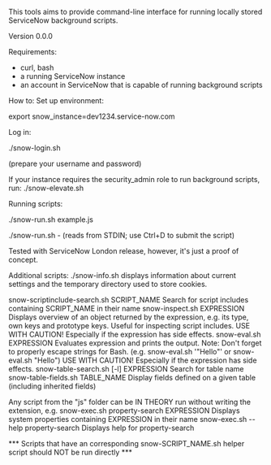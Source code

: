 This tools aims to provide command-line interface for running locally stored ServiceNow background scripts.

Version 0.0.0

Requirements:
 - curl, bash
 - a running ServiceNow instance
 - an account in ServiceNow that is capable of running background scripts

 How to:
 Set up environment:
 
 export snow_instance=dev1234.service-now.com

 Log in:

 ./snow-login.sh

 (prepare your username and password)

If your instance requires the security_admin role to run background scripts, run:
 ./snow-elevate.sh

Running scripts:

 ./snow-run.sh example.js

 ./snow-run.sh -
 (reads from STDIN; use Ctrl+D to submit the script)

 Tested with ServiceNow London release, however, it's just a proof of concept.

Additional scripts:
 ./snow-info.sh displays information about current settings and the temporary directory used to store cookies.
 
 snow-scriptinclude-search.sh SCRIPT_NAME
   Search for script includes containing SCRIPT_NAME in their name
 snow-inspect.sh EXPRESSION
   Displays overview of an object returned by the expression, e.g. its type, own keys and prototype keys.
   Useful for inspecting script includes.
   USE WITH CAUTION! Especially if the expression has side effects.
 snow-eval.sh EXPRESSION
   Evaluates expression and prints the output. Note: Don't forget to properly escape strings for Bash. (e.g. snow-eval.sh '"Hello"' or snow-eval.sh \"Hello\")
   USE WITH CAUTION! Especially if the expression has side effects.
 snow-table-search.sh [-l] EXPRESSION
    Search for table name
 snow-table-fields.sh TABLE_NAME
    Display fields defined on a given table (including inherited fields)
 
 Any script from the "js" folder can be IN THEORY run without writing the extension, e.g.
  snow-exec.sh property-search EXPRESSION
    Displays system properties containing EXPRESSION in their name
  snow-exec.sh --help property-search
    Displays help for property-search 
  
  *** Scripts that have an corresponding snow-SCRIPT_NAME.sh helper script should NOT be run directly ***